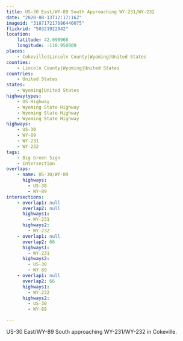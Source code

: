 ```yaml
---
title: US-30 East/WY-89 South Approaching WY-231/WY-232
date: "2020-08-13T12:17:16Z"
imageid: "318717217686440075"
flickrid: "50321922042"
location:
    latitude: 42.090968
    longitude: -110.950009
places:
    - Cokeville|Lincoln County|Wyoming|United States
counties:
    - Lincoln County|Wyoming|United States
countries:
    - United States
states:
    - Wyoming|United States
highwaytypes:
    - US Highway
    - Wyoming State Highway
    - Wyoming State Highway
    - Wyoming State Highway
highways:
    - US-30
    - WY-89
    - WY-231
    - WY-232
tags:
    - Big Green Sign
    - Intersection
overlaps:
    - name: US-30/WY-89
      highways:
        - US-30
        - WY-89
intersections:
    - overlap1: null
      overlap2: null
      highways1:
        - WY-231
      highways2:
        - WY-232
    - overlap1: null
      overlap2: 66
      highways1:
        - WY-231
      highways2:
        - US-30
        - WY-89
    - overlap1: null
      overlap2: 66
      highways1:
        - WY-232
      highways2:
        - US-30
        - WY-89

---
```

US-30 East/WY-89 South approaching WY-231/WY-232 in Cokeville.
